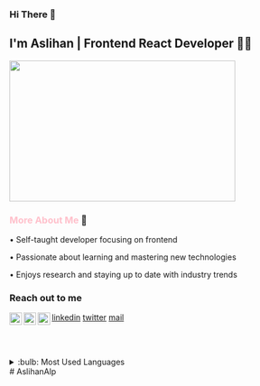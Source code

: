 
### Hi There 👋 

## I'm Aslihan | Frontend React Developer 👩‍💻<br/>
<img src="https://media.giphy.com/media/LMcB8XospGZO8UQq87/giphy.gif" width="400px" height="250px"/>

### <font color="pink">More About Me </font> :seedling: <br/>

• Self-taught developer focusing on frontend

• Passionate about learning and mastering new technologies

• Enjoys research and staying up to date with industry trends

### Reach out to me 

<img  width="22" src="https://cdn.simpleicons.org/linkedin/[COLOR]" align="left"/>[linkedin]
<img  width="22" src="https://cdn.simpleicons.org/twitter/[COLOR]" align="left"/>[twitter]
<img  width="22" src="https://cdn.simpleicons.org/gmail/[COLOR]" align="left"/>[mail]

[linkedin]: https://www.linkedin.com/in/asl%C4%B1han-alp-07b009227/
[twitter]: https://twitter.com/AslhanAlpS
[mail]: aslhanalp@gmail.com

<br /><br />

<details>
<summary>:bulb: Most Used Languages</summary>
<img src="https://github-readme-stats.vercel.app/api/top-langs/?username=AslihanAlp&layout=compact"/>
</details>#   A s l i h a n A l p 
 
 